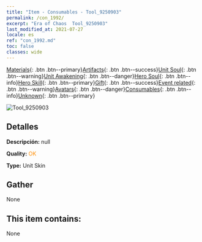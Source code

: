```yaml
---
title: "Item - Consumables - Tool_9250903"
permalink: /con_1992/
excerpt: "Era of Chaos  Tool_9250903"
last_modified_at: 2021-07-27
locale: es
ref: "con_1992.md"
toc: false
classes: wide
---
```

 [Materials](/ItemsES/){: .btn .btn--primary}[Artifacts](/ItemsES/Artifacts/){: .btn .btn--success}[Unit Soul](/ItemsES/UnitSoul/){: .btn .btn--warning}[Unit Awakening](/ItemsES/UnitAwakening/){: .btn .btn--danger}[Hero Soul](/ItemsES/HeroSoul/){: .btn .btn--info}[Hero Skill](/ItemsES/HeroSkill/){: .btn .btn--primary}[Gift](/ItemsES/Gift/){: .btn .btn--success}[Event related](/ItemsES/Events/){: .btn .btn--warning}[Avatars](/ItemsES/Avatars/){: .btn .btn--danger}[Consumables](/ItemsES/Consumables/){: .btn .btn--info}[Unknown](/ItemsES/Unknown/){: .btn .btn--primary}

 ![Tool_9250903](/images/u/ti_yanmodiancangpifu.jpg)

## Detalles
 **Descripción:** null

 **Quality:** <span style="color: #FF8C00">OK</span>

 **Type:** Unit Skin

## Gather

  None

## This item contains:

  None

